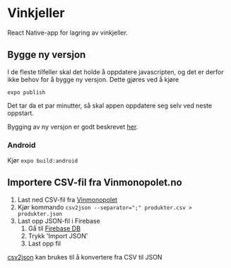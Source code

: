 # Vinkjeller

React Native-app for lagring av vinkjeller.

## Bygge ny versjon
I de fleste tilfeller skal det holde å oppdatere javascripten, og det er derfor ikke behov for å bygge ny versjon. Dette gjøres ved å kjøre

`expo publish`

Det tar da et par minutter, så skal appen oppdatere seg selv ved neste oppstart.

Bygging av ny versjon er godt beskrevet [her](https://docs.expo.io/distribution/building-standalone-apps/).

### Android
Kjør `expo build:android`

## Importere CSV-fil fra Vinmonopolet.no

1. Last ned CSV-fil fra [Vinmonopolet](https://www.vinmonopolet.no/medias/sys_master/products/products/hbc/hb0/8834253127710/produkter.csv)
2. Kjør kommando `csv2json --separator=";" produkter.csv > produkter.json`
3. Last opp JSON-fil i Firebase
    1. Gå til [Firebase DB](https://console.firebase.google.com/u/0/project/vinkjeller-baeb3/database/vinkjeller-baeb3/data/~2Fvinmonopolet_db)
    2. Trykk 'Import JSON'
    3. Last opp fil

[csv2json](https://github.com/julien-f/csv2json) kan brukes til å konvertere fra CSV til JSON
